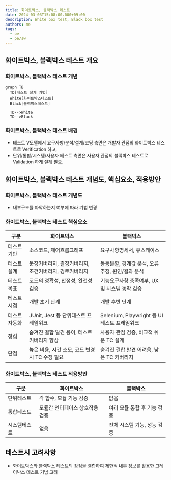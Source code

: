 ```yaml
---
title: 화이트박스, 블랙박스 테스트
date: 2024-03-03T15:08:00.000+09:00
description: White box test, Black box test
authors: me
tags:
  - pe
  - pe/sw
---
```


## 화이트박스, 블랙박스 테스트 개요

### 화이트박스, 블랙박스 테스트 개념

```mermaid
graph TB
  TD[테스트 설계 기법]
  White[화이트박스테스트]
  Black[블랙박스테스트]

  TD-->White
  TD-->Black
```

### 화이트박스, 블랙박스 테스트 배경

- 테스트 V모델에서 요구사항/분석/설계/코딩 측면은 개발자 관점의 화이트박스 테스트로 Verification 하고,
- 단위/통합/시스템/사용자 테스트 측면은 사용자 관점의 블랙박스 테스트로 Validation 하게 설계 필요.

## 화이트박스, 블랙박스 테스트 개념도, 핵심요소, 적용방안

### 화이트박스, 블랙박스 테스트 개념도

- 내부구조를 파악하는지 여부에 따라 기법 변경

### 화이트박스, 블랙박스 테스트 핵심요소

| 구분 | 화이트박스 | 블랙박스 |
| --- | --- | --- |
| 테스트기반 | 소스코드, 제어흐름그래프 | 요구사항명세서, 유스케이스 |
| 테스트설계 | 문장커버리지, 결정커버리지, 조건커버리지, 경로커버리지 | 동등분할, 경계값 분석, 오류추정, 원인/결과 분석 |
| 테스트목표 | 코드의 정확성, 안정성, 완전성 검증 | 기능요구사항 충족여부, UX 및 시스템 동작 검증 |
| 테스트시점 | 개발 초기 단계 | 개발 후반 단계 |
| 테스트자동화 | JUnit, Jest 등 단위테스트 프레임워크 | Selenium, Playwright 등 UI테스트 프레임워크 |
| 장점 | 숨겨진 결함 발견 용이, 테스트 커버리지 향상 | 사용자 관점 검증, 비교적 쉬운 TC 설계 |
| 단점 | 높은 비용, 시간 소모, 코드 변경시 TC 수정 필요 | 숨겨진 결합 발견 어려움, 낮은 TC 커버리지 |

### 화이트박스, 블랙박스 테스트 적용방안

| 구분 | 화이트박스 | 블랙박스 |
| --- | --- | --- |
| 단위테스트 | 각 함수, 모듈 기능 검증 | 없음 |
| 통합테스트 | 모듈간 인터페이스 상호작용 검증   | 여러 모듈 통합 후 기능 검증 |
| 시스템테스트 | 없음 | 전체 시스템 기능, 성능 검증 |

## 테스트시 고려사항

- 화이트박스와 블랙박스 테스트의 장점을 결합하여 제한적 내부 정보를 활용한 그레이박스 테스트 기법 고려
